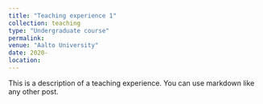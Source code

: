 ```yaml
---
title: "Teaching experience 1"
collection: teaching
type: "Undergraduate course"
permalink: 
venue: "Aalto University"
date: 2020-
location: 
---
```


This is a description of a teaching experience. You can use markdown like any other post.

